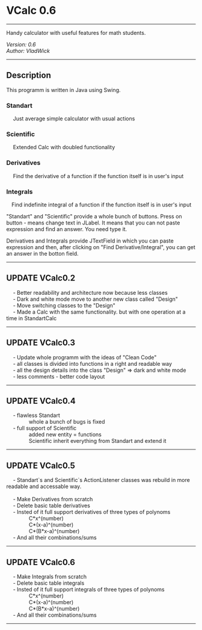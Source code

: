 # VCalc 0.6
---------------------------------------
Handy calculator with useful features for math students.

<i>Version: 0.6 </i> <br>
<i>Author: VladWick </i>

---------------------------------------

<h2>Description</h2>
This programm is written in Java using Swing.

<h3>Standart</h3> 
	&emsp; Just average simple calculator with usual actions 
<h3>Scientific</h3> 
	&emsp; Extended Calc with doubled functionality
<h3>Derivatives</h3>
	&emsp; Find the derivative of a function if the function itself is in user's input 
<h3>Integrals</h3>
	&emsp;Find indefinite integral of a function if the function itself is in user's input<br>
	
"Standart" and "Scientific" provide a whole bunch of buttons. Press on button - means change text in JLabel.
It means that you can not paste expression and find an answer. You need type it. 

Derivatives and Integrals provide JTextField in which you can paste expression and then, after clicking on "Find Derivative/Integral", you can get an answer in the botton field.
	
---------------------------------------
<h2>UPDATE VCalc0.2</h2>
&emsp; - Better readability and architecture now because less classes<br>
&emsp; - Dark and white mode move to another new class called "Design"<br>
&emsp; - Move switching classes to the "Design"<br>
&emsp; - Made a Calc with the same functionality. but with one operation at a time in StandartCalc<br>

---------------------------------------
<h2>UPDATE VCalc0.3</h2>
&emsp; - Update whole programm with the ideas of "Clean Code" <br>
&emsp; - all classes is divided into functions in a right and readable way  <br>
&emsp; - all the design details into the class "Design" => dark and white mode  <br>
&emsp; - less comments - better code layout  <br>

---------------------------------------
<h2>UPDATE VCalc0.4</h2>
&emsp; - flawless Standart<br>
&emsp;&emsp;&emsp;&emsp; whole a bunch of bugs is fixed<br>
&emsp; - full support of Scientific<br>
&emsp;&emsp;&emsp;&emsp; added new entity = functions<br>
&emsp;&emsp;&emsp;&emsp; Scientific inherit everything from Standart and extend it<br>

---------------------------------------
<h2>UPDATE VCalc0.5</h2>
&emsp; - Standart`s and Scientific`s ActionListener classes was rebuild in more readable and accessable way.<br>
&emsp;&emsp;&emsp;&emsp;  <br>
&emsp; - Make Derivatives from scratch <br>
&emsp; - Delete basic table derivatives <br>
&emsp; - Insted of it full support derivatives of three types of polynoms <br>
&emsp;&emsp;&emsp;&emsp; C*x^(number) <br>
&emsp;&emsp;&emsp;&emsp; C*(x-a)^(number) <br>
&emsp;&emsp;&emsp;&emsp; C*(B*x-a)^(number) <br>
&emsp; - And all their combinations/sums <br>

---------------------------------------
<h2>UPDATE VCalc0.6</h2>
&emsp; - Make Integrals from scratch <br>
&emsp; - Delete basic table integrals <br>
&emsp; - Insted of it full support integrals of three types of polynoms <br>
&emsp;&emsp;&emsp;&emsp; C*x^(number) <br>
&emsp;&emsp;&emsp;&emsp; C*(x-a)^(number) <br>
&emsp;&emsp;&emsp;&emsp; C*(B*x-a)^(number) <br>
&emsp; - And all their combinations/sums <br>

---------------------------------------
